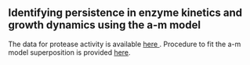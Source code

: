 ## Identifying persistence in enzyme kinetics and growth dynamics using the a-m model

The data for protease activity is available [here ](https://github.com/avaamini/protease_activity_analysis/tree/master/data/stm_kinetic).
Procedure to fit the a-m model superposition is provided [here](https://github.com/grasshopper14/a-m-kinetics).
